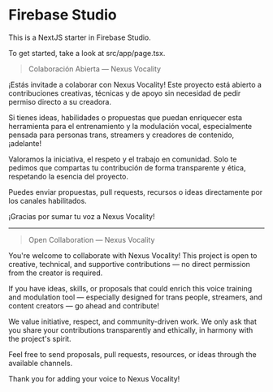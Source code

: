 # Firebase Studio

This is a NextJS starter in Firebase Studio.

To get started, take a look at src/app/page.tsx.

> Colaboración Abierta — Nexus Vocality

¡Estás invitade a colaborar con Nexus Vocality! Este proyecto está abierto a contribuciones creativas, técnicas y de apoyo sin necesidad de pedir permiso directo a su creadora.

Si tienes ideas, habilidades o propuestas que puedan enriquecer esta herramienta para el entrenamiento y la modulación vocal, especialmente pensada para personas trans, streamers y creadores de contenido, ¡adelante!

Valoramos la iniciativa, el respeto y el trabajo en comunidad. Solo te pedimos que compartas tu contribución de forma transparente y ética, respetando la esencia del proyecto.

Puedes enviar propuestas, pull requests, recursos o ideas directamente por los canales habilitados.

¡Gracias por sumar tu voz a Nexus Vocality!




---

> Open Collaboration — Nexus Vocality

You're welcome to collaborate with Nexus Vocality! This project is open to creative, technical, and supportive contributions — no direct permission from the creator is required.

If you have ideas, skills, or proposals that could enrich this voice training and modulation tool — especially designed for trans people, streamers, and content creators — go ahead and contribute!

We value initiative, respect, and community-driven work. We only ask that you share your contributions transparently and ethically, in harmony with the project's spirit.

Feel free to send proposals, pull requests, resources, or ideas through the available channels.

Thank you for adding your voice to Nexus Vocality!
